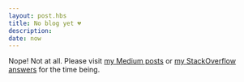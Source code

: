 ```yaml
---
layout: post.hbs
title: No blog yet 💔
description:
date: now
---
```


Nope! Not at all. Please visit [my Medium posts](https://medium.com/@fpresencia) or [my StackOverflow answers](https://stackoverflow.com/users/938236/francisco-presencia) for the time being.
